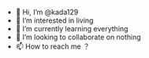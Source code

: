 - 👋 Hi, I’m @kada129
- 👀 I’m interested in living
- 🌱 I’m currently learning everything
- 💞️ I’m looking to collaborate on nothing
- 📫 How to reach me ？

<!---
kada129/kada129 is a ✨ special ✨ repository because its `README.md` (this file) appears on your GitHub profile.
You can click the Preview link to take a look at your changes.
--->
